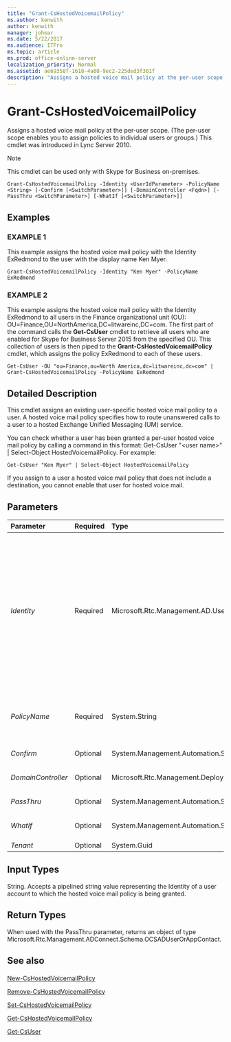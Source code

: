 ```yaml
---
title: "Grant-CsHostedVoicemailPolicy"
ms.author: kenwith
author: kenwith
manager: johmar
ms.date: 5/22/2017
ms.audience: ITPro
ms.topic: article
ms.prod: office-online-server
localization_priority: Normal
ms.assetid: ae69358f-1618-4a08-9ec2-225ded3f301f
description: "Assigns a hosted voice mail policy at the per-user scope. (The per-user scope enables you to assign policies to individual users or groups.) This cmdlet was introduced in Lync Server 2010."
---
```


# Grant-CsHostedVoicemailPolicy
 
Assigns a hosted voice mail policy at the per-user scope. (The per-user scope enables you to assign policies to individual users or groups.) This cmdlet was introduced in Lync Server 2010.
  
> [!NOTE]
> This cmdlet can be used only with Skype for Business on-premises. 
  
```
Grant-CsHostedVoicemailPolicy -Identity <UserIdParameter> -PolicyName <String> [-Confirm [<SwitchParameter>]] [-DomainController <Fqdn>] [-PassThru <SwitchParameter>] [-WhatIf [<SwitchParameter>]]

```

## Examples

### EXAMPLE 1

This example assigns the hosted voice mail policy with the Identity ExRedmond to the user with the display name Ken Myer.
  
```
Grant-CsHostedVoicemailPolicy -Identity "Ken Myer" -PolicyName ExRedmond
```

### EXAMPLE 2

This example assigns the hosted voice mail policy with the Identity ExRedmond to all users in the Finance organizational unit (OU): OU=Finance,OU=NorthAmerica,DC=litwareinc,DC=com. The first part of the command calls the **Get-CsUser** cmdlet to retrieve all users who are enabled for Skype for Business Server 2015 from the specified OU. This collection of users is then piped to the **Grant-CsHostedVoicemailPolicy** cmdlet, which assigns the policy ExRedmond to each of these users.
  
```
Get-CsUser -OU "ou=Finance,ou=North America,dc=litwareinc,dc=com" | Grant-CsHostedVoicemailPolicy -PolicyName ExRedmond
```

## Detailed Description

This cmdlet assigns an existing user-specific hosted voice mail policy to a user. A hosted voice mail policy specifies how to route unanswered calls to a user to a hosted Exchange Unified Messaging (UM) service.
  
You can check whether a user has been granted a per-user hosted voice mail policy by calling a command in this format: Get-CsUser "\<user name\>" | Select-Object HostedVoicemailPolicy. For example:
  
```
Get-CsUser "Ken Myer" | Select-Object HostedVoicemailPolicy

```

If you assign to a user a hosted voice mail policy that does not include a destination, you cannot enable that user for hosted voice mail.
  
## Parameters

|**Parameter**|**Required**|**Type**|**Description**|
|:-----|:-----|:-----|:-----|
| _Identity_ <br/> |Required  <br/> |Microsoft.Rtc.Management.AD.UserIdParameter  <br/> |The Identity (unique identifier) of the user to whom the hosted voice mail policy is being assigned.  <br/> User identities can be specified using one of four formats: 1) The user's SIP address; 2) the user's user principal name (UPN); 3) the user's domain name and logon name, in the form domain\logon (for example, litwareinc\kenmyer); and, 4) the user's Active Directory display name (for example, Ken Myer).  <br/> Note that you can use the asterisk (\*) wildcard character when using the Display Name as the user Identity. For example, the Identity "\* Smith" would return all the users with the last name Smith.  <br/> Full data type: Microsoft.Rtc.Management.AD.UserIdParameter  <br/> |
| _PolicyName_ <br/> |Required  <br/> |System.String  <br/> |The name (Identity) of the hosted voice mail policy to be assigned to the user. (Note that this includes only the name portion of the Identity. Per-user hosted voice mail policy identities include a prefix of tag: that should not be included with the PolicyName.)  <br/> |
| _Confirm_ <br/> |Optional  <br/> |System.Management.Automation.SwitchParameter  <br/> |Prompts you for confirmation before executing the command.  <br/> |
| _DomainController_ <br/> |Optional  <br/> |Microsoft.Rtc.Management.Deploy.Fqdn  <br/> |Allows you to specify a domain controller. If no domain controller is specified, the first available will be used.  <br/> |
| _PassThru_ <br/> |Optional  <br/> |System.Management.Automation.SwitchParameter  <br/> |Returns the results of the command. By default, this cmdlet does not generate any output.  <br/> |
| _WhatIf_ <br/> |Optional  <br/> |System.Management.Automation.SwitchParameter  <br/> |Describes what would happen if you executed the command without actually executing the command.  <br/> |
| _Tenant_ <br/> |Optional  <br/> |System.Guid  <br/> |PARAMVALUE: Guid  <br/> |
   
## Input Types

String. Accepts a pipelined string value representing the Identity of a user account to which the hosted voice mail policy is being granted.
  
## Return Types

When used with the PassThru parameter, returns an object of type Microsoft.Rtc.Management.ADConnect.Schema.OCSADUserOrAppContact.
  
## See also

#### 

[New-CsHostedVoicemailPolicy](new-cshostedvoicemailpolicy.md)
  
[Remove-CsHostedVoicemailPolicy](remove-cshostedvoicemailpolicy.md)
  
[Set-CsHostedVoicemailPolicy](set-cshostedvoicemailpolicy.md)
  
[Get-CsHostedVoicemailPolicy](get-cshostedvoicemailpolicy.md)
  
[Get-CsUser](get-csuser.md)

